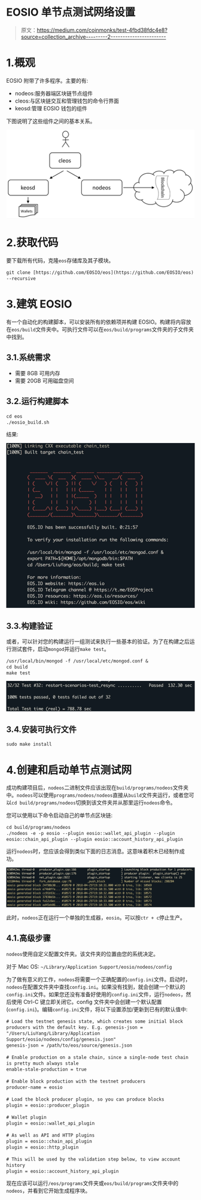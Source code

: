# EOSIO 单节点测试网络设置

> 原文：<https://medium.com/coinmonks/test-4fbd38fdc4e8?source=collection_archive---------2----------------------->

# 1.概观

EOSIO 附带了许多程序。主要的有:

*   nodeos:服务器端区块链节点组件
*   cleos:与区块链交互和管理钱包的命令行界面
*   keosd:管理 EOSIO 钱包的组件

下图说明了这些组件之间的基本关系。

![](img/c036be95c64f39aaf9cda1b8f31c85a9.png)

# 2.获取代码

要下载所有代码，克隆`eos`存储库及其子模块。

```
git clone [https://github.com/EOSIO/eos](https://github.com/EOSIO/eos) --recursive
```

# 3.建筑 EOSIO

有一个自动化的构建脚本，可以安装所有的依赖项并构建 EOSIO。构建将内容放在`eos/build`文件夹中。可执行文件可以在`eos/build/programs`文件夹的子文件夹中找到。

## 3.1.系统需求

*   需要 8GB 可用内存
*   需要 20GB 可用磁盘空间

## 3.2.运行构建脚本

```
cd eos
./eosio_build.sh
```

结果:

![](img/357b018d1d825a375ccf7f94c988b11c.png)

## 3.3.构建验证

或者，可以针对您的构建运行一组测试来执行一些基本的验证。为了在构建之后运行测试套件，启动`mongod`并运行`make test`。

```
/usr/local/bin/mongod -f /usr/local/etc/mongod.conf &
cd build
make test
```

![](img/828b2db206ab0a6824812e21e6681bef.png)

## 3.4.安装可执行文件

```
sudo make install
```

# 4.创建和启动单节点测试网

成功构建项目后，`nodeos`二进制文件应该出现在`build/programs/nodeos`文件夹中。`nodeos`可以使用`programs/nodeos/nodeos`直接从`build`文件夹运行，或者您可以`cd build/programs/nodeos`切换到该文件夹并从那里运行`nodeos`命令。

您可以使用以下命令启动自己的单节点区块链:

```
cd build/programs/nodeos
./nodeos -e -p eosio --plugin eosio::wallet_api_plugin --plugin eosio::chain_api_plugin --plugin eosio::account_history_api_plugin
```

运行`nodeos`时，您应该会得到类似下面的日志消息。这意味着积木已经制作成功。

![](img/ae75aed4af4ccc9d4f57d2d3049fbbb9.png)

此时，`nodeos`正在运行一个单独的生成器，`eosio`。可以按`ctr + c`停止生产。

## 4.1.高级步骤

`nodeos`使用自定义配置文件夹。该文件夹的位置由您的系统决定。

对于 Mac OS: `~/Library/Application Support/eosio/nodeos/config`

为了做有意义的工作，`nodeos`将需要一个正确配置的`config.ini`文件。启动时，`nodeos`在配置文件夹中查找`config.ini`。如果没有找到，就会创建一个默认的`config.ini`文件。如果您还没有准备好使用的`config.ini`文件，运行`nodeos`，然后使用 Ctrl-C 键立即关闭它。config 文件夹中会创建一个默认配置(`config.ini`)。编辑`config.ini`文件，将以下设置添加/更新到已有的默认值中:

```
# Load the testnet genesis state, which creates some initial block producers with the default key. E.g. genesis-json = "/Users/LiuYang/Library/Application Support/eosio/nodeos/config/genesis.json"
genesis-json = /path/to/eos/source/genesis.json
​
# Enable production on a stale chain, since a single-node test chain is pretty much always stale
enable-stale-production = true
​
# Enable block production with the testnet producers
producer-name = eosio
​
# Load the block producer plugin, so you can produce blocks
plugin = eosio::producer_plugin
​
# Wallet plugin
plugin = eosio::wallet_api_plugin
​
# As well as API and HTTP plugins
plugin = eosio::chain_api_plugin
plugin = eosio::http_plugin
​
# This will be used by the validation step below, to view account history
plugin = eosio::account_history_api_plugin
```

现在应该可以运行`/eos/programs`文件夹或`eos/build/programs`文件夹中的`nodeos`，并看到它开始生成程序块。